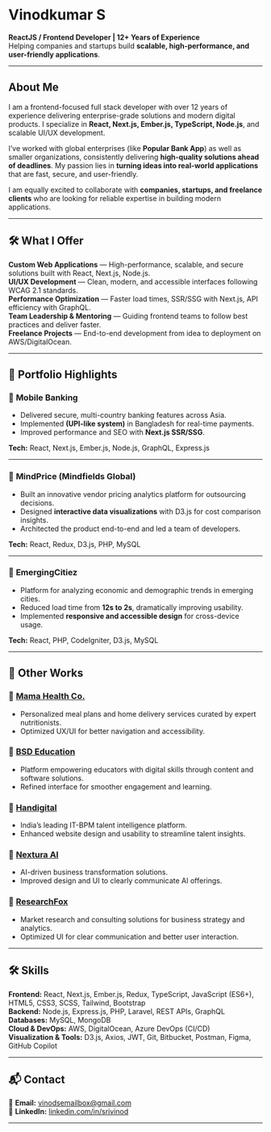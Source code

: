 # Vinodkumar S 

**ReactJS / Frontend Developer | 12+ Years of Experience**  
Helping companies and startups build **scalable, high-performance, and user-friendly applications**.  

---

## About Me  

I am a frontend-focused full stack developer with over 12 years of experience delivering enterprise-grade solutions and modern digital products. I specialize in **React, Next.js, Ember.js, TypeScript, Node.js**, and scalable UI/UX development.  

I’ve worked with global enterprises (like **Popular Bank App**) as well as smaller organizations, consistently delivering **high-quality solutions ahead of deadlines**. My passion lies in **turning ideas into real-world applications** that are fast, secure, and user-friendly.  

I am equally excited to collaborate with **companies, startups, and freelance clients** who are looking for reliable expertise in building modern applications.  

---

## 🛠 What I Offer  

**Custom Web Applications** — High-performance, scalable, and secure solutions built with React, Next.js, Node.js.  
**UI/UX Development** — Clean, modern, and accessible interfaces following WCAG 2.1 standards.  
**Performance Optimization** — Faster load times, SSR/SSG with Next.js, API efficiency with GraphQL.  
**Team Leadership & Mentoring** — Guiding frontend teams to follow best practices and deliver faster.  
**Freelance Projects** — End-to-end development from idea to deployment on AWS/DigitalOcean.  

---

## 🌟 Portfolio Highlights  

### 🔹 **Mobile Banking**  
- Delivered secure, multi-country banking features across Asia.  
- Implemented **(UPI-like system)** in Bangladesh for real-time payments.  
- Improved performance and SEO with **Next.js SSR/SSG**.  

**Tech:** React, Next.js, Ember.js, Node.js, GraphQL, Express.js  

---

### 🔹 **MindPrice (Mindfields Global)**  
- Built an innovative vendor pricing analytics platform for outsourcing decisions.  
- Designed **interactive data visualizations** with D3.js for cost comparison insights.  
- Architected the product end-to-end and led a team of developers.  

**Tech:** React, Redux, D3.js, PHP, MySQL  

---

### 🔹 **EmergingCitiez**  
- Platform for analyzing economic and demographic trends in emerging cities.  
- Reduced load time from **12s to 2s**, dramatically improving usability.  
- Implemented **responsive and accessible design** for cross-device usage.  

**Tech:** React, PHP, CodeIgniter, D3.js, MySQL  

---

## 💼 Other Works  

### 🔹 [Mama Health Co.](https://mamahealthco.com/)  
- Personalized meal plans and home delivery services curated by expert nutritionists.  
- Optimized UX/UI for better navigation and accessibility.  

### 🔹 [BSD Education](https://www.bsd.edu.in/)  
- Platform empowering educators with digital skills through content and software solutions.  
- Refined interface for smoother engagement and learning.  

### 🔹 [Handigital](https://www.handigital.com/)  
- India’s leading IT-BPM talent intelligence platform.  
- Enhanced website design and usability to streamline talent insights.  

### 🔹 [Nextura AI](https://www.nextura.ai/)  
- AI-driven business transformation solutions.  
- Improved design and UI to clearly communicate AI offerings.  

### 🔹 [ResearchFox](https://researchfox.com/)  
- Market research and consulting solutions for business strategy and analytics.  
- Optimized UI for clear communication and better user interaction.  

---

## 🛠 Skills  

**Frontend:** React, Next.js, Ember.js, Redux, TypeScript, JavaScript (ES6+), HTML5, CSS3, SCSS, Tailwind, Bootstrap  
**Backend:** Node.js, Express.js, PHP, Laravel, REST APIs, GraphQL  
**Databases:** MySQL, MongoDB  
**Cloud & DevOps:** AWS, DigitalOcean, Azure DevOps (CI/CD)  
**Visualization & Tools:** D3.js, Axios, JWT, Git, Bitbucket, Postman, Figma, GitHub Copilot  

---

## 📬 Contact  

📧 **Email:** [vinodsemailbox@gmail.com](mailto:vinodsemailbox@gmail.com)  
🔗 **LinkedIn:** [linkedin.com/in/srivinod](https://www.linkedin.com/in/srivinod)  

---
